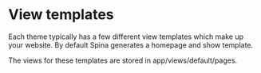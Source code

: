 # View templates

Each theme typically has a few different view templates which make up your website. By default Spina generates a homepage and show template.

The views for these templates are stored in app/views/default/pages.